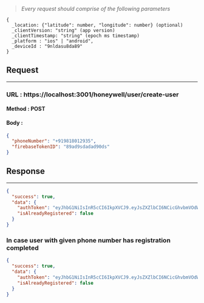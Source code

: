 > _Every request should comprise of the following parameters_

```
{
  _location: {"latitude": number, "longitude": number} (optional)
  _clientVersion: "string" (app version)
  _clientTimestamp: "string" (epoch ms timestamp)
  _platform : "ios" | "android",
  _deviceId : "9nldasu8da89"
}
```

## Request

---

### URL : https://localhost:3001/honeywell/user/create-user

#### Method : **POST**

#### Body :

```json
{
  "phoneNumber": "+919818012935",
  "firebaseTokenID": "89ad9sdadad90ds"
}
```

## Response

---

```json
{
  "success": true,
  "data": {
    "authToken": "eyJhbG1NiIsInR5cCI6IkpXVCJ9.eyJsZXZlbCI6NCicGhvbmVOdW1iZXIiOiIrMTMyNzgxMjM5Nzg5NzgxMjM3OTgiLCJkZXZpY2VJZCI6Ik5hdmlzaW9uIn0.Gogge1r4YSi3QETUt78zMniPdLB9BBihqE",
    "isAlreadyRegistered": false
  }
}
```
### In case user with given phone number has registration completed
```json
{
  "success": true,
  "data": {
    "authToken": "eyJhbG1NiIsInR5cCI6IkpXVCJ9.eyJsZXZlbCI6NCicGhvbmVOdW1iZXIiOiIrMTMyNzgxMjM5Nzg5NzgxMjM3OTgiLCJkZXZpY2VJZCI6Ik5hdmlzaW9uIn0.Gogge1r4YSi3QETUt78zMniPdLB9BBihqE",
    "isAlreadyRegistered": false
  }
}
```
